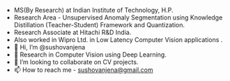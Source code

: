 - MS(By Research) at Indian Institute of Technology, H.P.
-  Research Area - Unsupervised Anomaly Segmentation using Knowledge Distillation (Teacher-Student) Framework and Quantization.
-  Research Associate at Hitachi R&D India.
-  Also worked in Wipro Ltd. in Low Latency Computer Vision applications .
- 👋 Hi, I’m @sushovanjena
- 👀 Research in Computer Vision using Deep Learning.
- 💞️ I’m looking to collaborate on CV projects.
- 📫 How to reach me - sushovanjena@gmail.com

<!---
sushovanjena/sushovanjena is a ✨ special ✨ repository because its `README.md` (this file) appears on your GitHub profile.
You can click the Preview link to take a look at your changes.
--->

